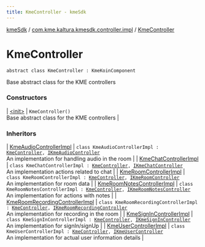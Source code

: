 ```yaml
---
title: KmeController - kmeSdk
---
```


[kmeSdk](../../index.html) / [com.kme.kaltura.kmesdk.controller.impl](../index.html) / [KmeController](./index.html)

# KmeController

`abstract class KmeController : KmeKoinComponent`

Base abstract class for the KME controllers

### Constructors

| [&lt;init&gt;](-init-.html) | `KmeController()`<br>Base abstract class for the KME controllers |

### Inheritors

| [KmeAudioControllerImpl](../-kme-audio-controller-impl/index.html) | `class KmeAudioControllerImpl : `[`KmeController`](./index.html)`, `[`IKmeAudioController`](../../com.kme.kaltura.kmesdk.controller/-i-kme-audio-controller/index.html)<br>An implementation for handling audio in the room |
| [KmeChatControllerImpl](../-kme-chat-controller-impl/index.html) | `class KmeChatControllerImpl : `[`KmeController`](./index.html)`, `[`IKmeChatController`](../../com.kme.kaltura.kmesdk.controller/-i-kme-chat-controller/index.html)<br>An implementation actions related to chat |
| [KmeRoomControllerImpl](../-kme-room-controller-impl/index.html) | `class KmeRoomControllerImpl : `[`KmeController`](./index.html)`, `[`IKmeRoomController`](../../com.kme.kaltura.kmesdk.controller/-i-kme-room-controller/index.html)<br>An implementation for room data |
| [KmeRoomNotesControllerImpl](../-kme-room-notes-controller-impl/index.html) | `class KmeRoomNotesControllerImpl : `[`KmeController`](./index.html)`, `[`IKmeRoomNotesController`](../../com.kme.kaltura.kmesdk.controller/-i-kme-room-notes-controller/index.html)<br>An implementation for actions with notes |
| [KmeRoomRecordingControllerImpl](../-kme-room-recording-controller-impl/index.html) | `class KmeRoomRecordingControllerImpl : `[`KmeController`](./index.html)`, `[`IKmeRoomRecordingController`](../../com.kme.kaltura.kmesdk.controller/-i-kme-room-recording-controller/index.html)<br>An implementation for recording in the room |
| [KmeSignInControllerImpl](../-kme-sign-in-controller-impl/index.html) | `class KmeSignInControllerImpl : `[`KmeController`](./index.html)`, `[`IKmeSignInController`](../../com.kme.kaltura.kmesdk.controller/-i-kme-sign-in-controller/index.html)<br>An implementation for signIn/signUp |
| [KmeUserControllerImpl](../-kme-user-controller-impl/index.html) | `class KmeUserControllerImpl : `[`KmeController`](./index.html)`, `[`IKmeUserController`](../../com.kme.kaltura.kmesdk.controller/-i-kme-user-controller/index.html)<br>An implementation for actual user information details |

